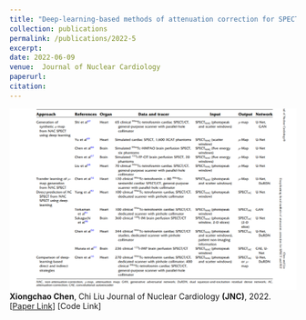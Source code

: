 ```yaml
---
title: "Deep-learning-based methods of attenuation correction for SPECT and PET"
collection: publications
permalink: /publications/2022-5
excerpt: 
date: 2022-06-09
venue:  Journal of Nuclear Cardiology
paperurl:  
citation: 
---
```

![](../figures/2022-JNC-Chen.png)  
**Xiongchao Chen**, Chi Liu 
Journal of Nuclear Cardiology **(JNC)**, 2022.  
[[Paper Link](https://link.springer.com/article/10.1007/s12350-022-03007-3)]
[Code Link]  

